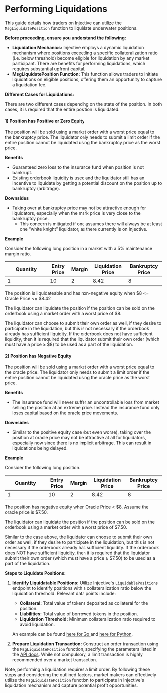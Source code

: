 # Performing Liquidations

This guide details how traders on Injective can utilize the `MsgLiquidatePosition` function to liquidate underwater positions.

**Before proceeding, ensure you understand the following:**

* **Liquidation Mechanics:** Injective employs a dynamic liquidation mechanism where positions exceeding a specific collateralization ratio (i.e. below threshold) become eligible for liquidation by any market participant. There are benefits for performing liquidations, which requires substantial upfront capital.
* **MsgLiquidatePosition Function:** This function allows traders to initiate liquidations on eligible positions, offering them an opportunity to capture a liquidation fee.

**Different Cases for Liquidations:**

There are two different cases depending on the state of the position. In both cases, it is required that the entire position is liquidated.

#### 1) Position has Positive or Zero Equity

The position will be sold using a market order with a worst price equal to the bankruptcy price. The liquidator only needs to submit a limit order if the entire position cannot be liquidated using the bankruptcy price as the worst price.

**Benefits**

* Guaranteed zero loss to the insurance fund when position is not bankrupt.
* Existing orderbook liquidity is used and the liquidator still has an incentive to liquidate by getting a potential discount on the position up to bankruptcy (arbitrage).

**Downsides**

* Taking over at bankruptcy price may not be attractive enough for liquidators, especially when the mark price is very close to the bankruptcy price.
  * This concern is mitigated if one assumes there will always be at least one “white knight” liquidator, as there currently is on Injective.

**Example**

Consider the following long position in a market with a 5% maintenance margin ratio.

<table><thead><tr><th width="120">Quantity</th><th>Entry Price</th><th>Margin</th><th>Liquidation Price</th><th>Bankruptcy Price</th></tr></thead><tbody><tr><td>1</td><td>10</td><td>2</td><td>8.42</td><td>8</td></tr></tbody></table>

The position is liquidateable and has non-negative equity when $8 <= Oracle Price <= $8.42

The liquidator can liquidate the position if the position can be sold on the orderbook using a market order with a worst price of $8.

The liquidator can choose to submit their own order as well, if they desire to participate in the liquidation, but this is not necessary if the orderbook already has sufficient liquidity. If the orderbook does not have sufficient liquidity, then it is required that the liquidator submit their own order (which must have a price ≥ $8) to be used as a part of the liquidation.

#### 2) Position has Negative Equity

The position will be sold using a market order with a worst price equal to the oracle price. The liquidator only needs to submit a limit order if the entire position cannot be liquidated using the oracle price as the worst price.

**Benefits**

* The insurance fund will never suffer an uncontrollable loss from market selling the position at an extreme price. Instead the insurance fund only loses capital based on the oracle price movements.

**Downsides**

* Similar to the positive equity case (but even worse), taking over the position at oracle price may not be attractive at all for liquidators, especially now since there is no implicit arbitrage. This can result in liquidations being delayed.

**Example**

Consider the following long position.

<table><thead><tr><th width="115">Quantity</th><th>Entry Price</th><th>Margin</th><th>Liquidation Price</th><th>Bankruptcy Price</th></tr></thead><tbody><tr><td>1</td><td>10</td><td>2</td><td>8.42</td><td>8</td></tr></tbody></table>

The position has negative equity when Oracle Price < $8. Assume the oracle price is $7.50.

The liquidator can liquidate the position if the position can be sold on the orderbook using a market order with a worst price of $7.50.

Similar to the case above, the liquidator can choose to submit their own order as well, if they desire to participate in the liquidation, but this is not necessary if the orderbook already has sufficient liquidity. If the orderbook does NOT have sufficient liquidity, then it is required that the liquidator submit their own order (which must have a price ≥ $7.50) to be used as a part of the liquidation.

**Steps to Liquidate Positions:**

1.  **Identify Liquidatable Positions:** Utilize Injective's `LiquidablePositions` endpoint to identify positions with a collateralization ratio below the liquidation threshold. Relevant data points include:

    * **Collateral:** Total value of tokens deposited as collateral for the position.
    * **Liabilities:** Total value of borrowed tokens in the position.
    * **Liquidation Threshold:** Minimum collateralization ratio required to avoid liquidation.

    An example can be found [here for Go ](https://github.com/InjectiveLabs/sdk-go/blob/master/examples/exchange/derivatives/20\_LiquidablePositions/example.go)and [here for Python](https://github.com/InjectiveLabs/sdk-python/blob/master/examples/exchange\_client/derivative\_exchange\_rpc/23\_LiquidablePositions.py).
2. **Prepare Liquidation Transaction:** Construct an order transaction using the `MsgLiquidatePosition` function, specifying the parameters listed in the [API docs](https://api.injective.exchange/?python#derivatives-msgliquidateposition). While not compulsory, a limit transaction is highly recommended over a market transaction.

Note, performing a liquidation requires a limit order. By following these steps and considering the outlined factors, market makers can effectively utilize the `MsgLiquidatePosition` function to participate in Injective's liquidation mechanism and capture potential profit opportunities.
